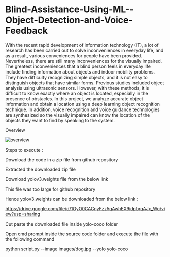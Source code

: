 # Blind-Assistance-Using-ML--Object-Detection-and-Voice-Feedback
With the recent rapid development of information technology (IT), a lot of research has been carried out to solve inconveniences in everyday life, and as a result, various conveniences for people have been provided. Nevertheless, there are still many inconveniences for the visually impaired. The greatest inconveniences that a blind person feels in everyday life include finding information about objects and indoor mobility problems. They have difficulty recognizing simple objects, and it is not easy to distinguish objects that have similar forms. Previous studies included object analysis using ultrasonic sensors. However, with these methods, it is difficult to know exactly where an object is located, especially in the presence of obstacles. In this project, we analyze accurate object information and obtain a location using a deep learning object recognition technique. In addition, voice recognition and voice guidance technologies are synthesized so the visually impaired can know the location of the objects they want to find by speaking to the system.

Overview

![overview](https://user-images.githubusercontent.com/71813503/193608555-e883b4b7-f7f5-4cdb-867d-af6125804ea5.png)

Steps to execute :

Download the code in a zip file from github repository

Extracted the downloaded zip file

Download yolov3.weights file from the below link

This file was too large for github repository

Hence yolov3.weights can be downloaded from the below link :

https://drive.google.com/file/d/1OyO0CACnyFzz5qAwhEX9idpbrqAJx_Wo/view?usp=sharing

Cut paste the downloaded file inside yolo-coco folder

Open cmd prompt inside the source code folder and execute the file with the following command

python script.py --image images/dog.jpg --yolo yolo-coco
